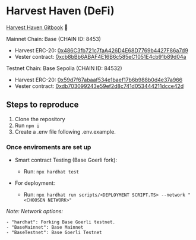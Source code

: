 # Harvest Haven (DeFi)

<a href="https://harvesthaven.gitbook.io/" target="_blank">Harvest Haven Gitbook</a> 🌱

Mainnet Chain: Base (CHAIN ID: 8453)

- Harvest ERC-20: [0x486C3fb721c7faA426D4E68D7769b4427F86a7d9](https://basescan.org/address/0x486C3fb721c7faA426D4E68D7769b4427F86a7d9)
- Vester contract: [0xcb8bBb6ABAF4E16B6c585eC1051E4cb91b89d04a](https://basescan.org/address/0xcb8bBb6ABAF4E16B6c585eC1051E4cb91b89d04a)

Testnet Chain: Base Sepolia (CHAIN ID: 84532)

- Harvest ERC-20: [0x59d7f67abaaf534e1baef17b6b988b0d4e37a966](https://sepolia.basescan.org/address/0x59d7f67abaaf534e1baef17b6b988b0d4e37a966)
- Vester contract: [0xdb703099243e59ef2d8c741d053444211dcce42d](https://sepolia.basescan.org/address/0xdb703099243e59ef2d8c741d053444211dcce42d)

## Steps to reproduce

1. Clone the repository
2. Run `npm i`
3. Create a .env file following .env.example.

### Once enviroments are set up

- Smart contract Testing (Base Goerli fork):

  - Run: `npx hardhat test`

- For deployment:
  - Run: `npx hardhat run scripts/<DEPLOYMENT SCRIPT.TS> --network "<CHOOSEN NETWORK>"`

_Note: Network options:_

    - "hardhat": Forking Base Goerli testnet.
    - "BaseMainnet": Base Mainnet
    - "BaseTestnet": Base Goerli Testnet
